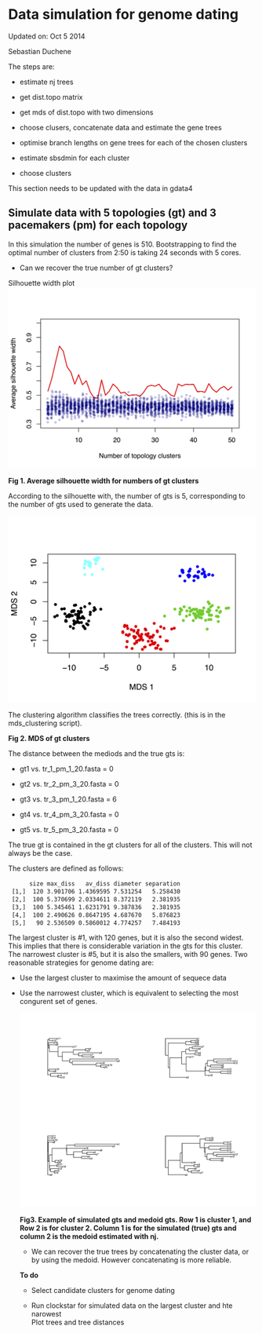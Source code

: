 # Data simulation for genome dating

Updated on: Oct 5 2014

Sebastian Duchene



The steps are:

- estimate nj trees

- get dist.topo matrix

- get mds of dist.topo with two dimensions

- choose clusers, concatenate data and estimate the gene trees

- optimise branch lengths on gene trees for each of the chosen clusters

- estimate sbsdmin for each cluster

- choose clusters

This section needs to be updated with the data in gdata4


## Simulate data with 5 topologies (gt) and 3 pacemakers (pm) for each topology

In this simulation the number of genes is 510. Bootstrapping to find the optimal number of clusters from 2:50 is taking 24 seconds with 5 cores.

   - Can we recover the true number of gt clusters?

   Silhouette width plot
   ![fig1](https://raw.githubusercontent.com/sebastianduchene/genome_dating/master/gdata_1/silhouette_plot.png)

   **Fig 1. Average silhouette width for numbers of gt clusters**

 According to the silhouette with, the number of gts is 5, corresponding to the number of gts used to generate the data.

   ![fig2](https://raw.githubusercontent.com/sebastianduchene/genome_dating/master/gdata_1/topology_clusters.png)

The clustering algorithm classifies the trees correctly. (this is in the mds_clustering script). 

   **Fig 2. MDS of gt clusters**

The distance between the mediods and the true gts is:

- gt1 vs. tr_1_pm_1_20.fasta = 0

- gt2 vs. tr_2_pm_3_20.fasta = 0

- gt3 vs. tr_3_pm_1_20.fasta = 6

- gt4 vs. tr_4_pm_3_20.fasta = 0

- gt5 vs. tr_5_pm_3_20.fasta = 0

The true gt is contained in the gt clusters for all of the clusters. This will not always be the case. 

The clusters are defined as follows:

```   
      size max_diss   av_diss diameter separation
 [1,]  120 3.901706 1.4369595 7.531254   5.258430
 [2,]  100 5.370699 2.0334611 8.372119   2.381935
 [3,]  100 5.345461 1.6231791 9.387836   2.381935
 [4,]  100 2.490626 0.8647195 4.687670   5.876823
 [5,]   90 2.536509 0.5860012 4.774257   7.484193
```

The largest cluster is #1, with 120 genes, but it is also the second widest. This implies that there is considerable variation in the gts for this cluster. The narrowest cluster is #5, but it is also the smallers, with 90 genes. Two reasonable strategies for genome dating are:

 - Use the largest cluster to maximise the amount of sequece data

 - Use the narrowest cluster, which is equivalent to selecting the most congurent set of genes. 

   ![fig3](https://raw.githubusercontent.com/sebastianduchene/genome_dating/master/gdata_1/trees_exmamples.png)

   **Fig3. Example of simulated gts and medoid gts. Row 1 is cluster 1, and Row 2 is for cluster 2. Column 1 is for the simulated (true) gts and column 2 is the medoid estimated with nj.**


   - We can recover the true trees by concatenating the cluster data, or by using the medoid. However concatenating is more reliable. 

   **To do**
   
   - Select candidate clusters for genome dating
   
   - Run clockstar for simulated data on the largest cluster and hte narowest    
   Plot trees and tree distances
